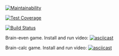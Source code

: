 [![Maintainability](https://api.codeclimate.com/v1/badges/11d7cb2247a50eb65763/maintainability)](https://codeclimate.com/github/formindev/python-project-lvl1/maintainability)

[![Test Coverage](https://api.codeclimate.com/v1/badges/11d7cb2247a50eb65763/test_coverage)](https://codeclimate.com/github/formindev/python-project-lvl1/test_coverage)

[![Build Status](https://travis-ci.org/formindev/python-project-lvl1.svg?branch=master)](https://travis-ci.org/formindev/python-project-lvl1)

Brain-even game.
Install and run video:
[![asciicast](https://asciinema.org/a/5c5wAXt1pEWpdMKgGVzpIjJJd.svg)](https://asciinema.org/a/5c5wAXt1pEWpdMKgGVzpIjJJd)

Brain-calc game.
Install and run video:
[![asciicast](https://asciinema.org/a/rVTdMFK5zvUbKyGNG6eLge8JD.svg)](https://asciinema.org/a/rVTdMFK5zvUbKyGNG6eLge8JD)